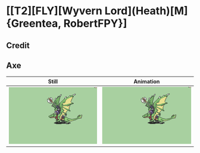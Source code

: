 # [\[T2\]\[FLY\]\[Wyvern Lord\]\(Heath\)\[M\]{Greentea, RobertFPY}]

## Credit


	
## Axe

| Still | Animation |
| :---: | :-------: |
| ![Axe still](./Axe_000.png) | ![Axe animation](./Axe.gif) |
